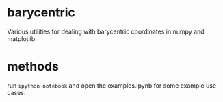 # barycentric

Various utilities for dealing with barycentric coordinates in numpy and matplotlib.

# methods
run `ipython notebook` and open the examples.ipynb for some example use cases.
